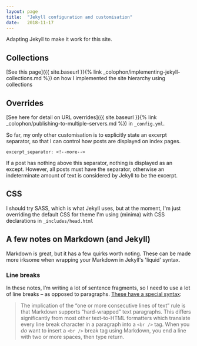 ```yaml
---
layout: page
title:  "Jekyll configuration and customisation"
date:   2018-11-17
---
```


Adapting Jekyll to make it work for this site.

<!--more-->


## Collections

[See this page]({{ site.baseurl }}{% link _colophon/implementing-jekyll-collections.md %}) on how I implemented the site hierarchy using collections


## Overrides

[See here for detail on URL overrides]({{ site.baseurl }}{% link _colophon/publishing-to-multiple-servers.md %}) in `_config.yml`.


So far, my only other customisation is to explicitly state an excerpt separator, so that I can control how posts are displayed on index pages.

```
excerpt_separator: <!--more-->
```

If a post has nothing above this separator, nothing is displayed as an except. However, all posts must have the separator, otherwise an indeterminate amount of text is considered by Jekyll to be the excerpt.

## CSS

I should try SASS, which is what Jekyll uses, but at the moment, I'm just overriding the default CSS for theme I'm using (minima) with CSS declarations in `_includes/head.html`

## A few notes on Markdown (and Jekyll)

Markdown is great, but it has a few quirks worth noting. These can be made more irksome when wrapping your Markdown in Jekyll's 'liquid' syntax.

### Line breaks
In these notes, I’m writing a lot of sentence fragments, so I need to use a lot of line breaks – as opposed to paragraphs. [These have a special syntax](https://daringfireball.net/projects/markdown/syntax#p):

> The implication of the “one or more consecutive lines of text” rule is that Markdown supports “hard-wrapped” text paragraphs. This differs significantly from most other text-to-HTML formatters which translate every line break character in a paragraph into a `<br />` tag.
> When you _do_ want to insert a `<br />` break tag using Markdown, you end a line with two or more spaces, then type return.

